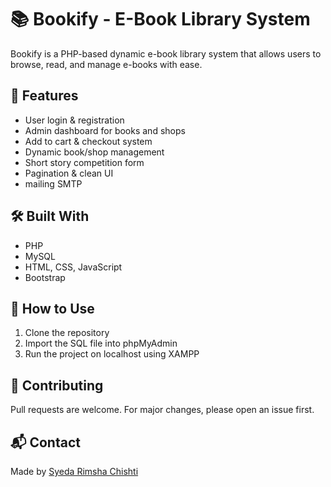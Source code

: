 # 📚 Bookify - E-Book Library System

Bookify is a PHP-based dynamic e-book library system that allows users to browse, read, and manage e-books with ease.

## 🚀 Features
- User login & registration
- Admin dashboard for books and shops
- Add to cart & checkout system
- Dynamic book/shop management
- Short story competition form
- Pagination & clean UI
- mailing SMTP

## 🛠️ Built With
- PHP
- MySQL
- HTML, CSS, JavaScript
- Bootstrap


## 🧠 How to Use
1. Clone the repository
2. Import the SQL file into phpMyAdmin
3. Run the project on localhost using XAMPP

## 🤝 Contributing
Pull requests are welcome. For major changes, please open an issue first.

## 📬 Contact
Made by [Syeda Rimsha Chishti](https://github.com/SyedaRimshaChishti)
